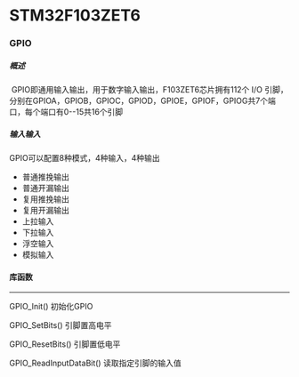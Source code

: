 # STM32F103ZET6

### GPIO

##### 概述

​			GPIO即通用输入输出，用于数字输入输出，F103ZET6芯片拥有112个 I/O 引脚，分别在GPIOA，GPIOB，GPIOC，GPIOD，GPIOE，GPIOF，GPIOG共7个端口，每个端口有0--15共16个引脚



##### 输入输入

GPIO可以配置8种模式，4种输入，4种输出

-   普通推挽输出
-   普通开漏输出
-   复用推挽输出
-   复用开漏输出
-   上拉输入
-   下拉输入
-   浮空输入
-   模拟输入

#### 库函数

----

GPIO_Init()                        初始化GPIO

GPIO_SetBits()				 引脚置高电平

GPIO_ResetBits()             引脚置低电平

GPIO_ReadInputDataBit()       读取指定引脚的输入值